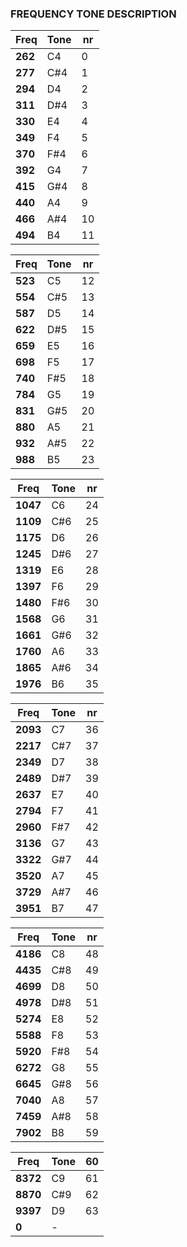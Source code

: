 ### FREQUENCY TONE DESCRIPTION

|**Freq**| Tone |  nr|
| ---    | ---  | ---|
|**262** | C4   |  0 |
|**277** | C#4  |  1 |
|**294** | D4   |  2 |
|**311** | D#4  |  3 |
|**330** | E4   |  4 |
|**349** | F4   |  5 |
|**370** | F#4  |  6 |
|**392** | G4   |  7 |
|**415** | G#4  |  8 |
|**440** | A4   |  9 |
|**466** | A#4  | 10 |
|**494** | B4   | 11 |

|**Freq**| Tone |  nr|
| ---    | ---  | ---|
|**523** | C5   | 12 |
|**554** | C#5  | 13 |
|**587** | D5   | 14 |
|**622** | D#5  | 15 |
|**659** | E5   | 16 |
|**698** | F5   | 17 |
|**740** | F#5  | 18 |
|**784** | G5   | 19 |
|**831** | G#5  | 20 |
|**880** | A5   | 21 |
|**932** | A#5  | 22 |
|**988** | B5   | 23 |

|**Freq**| Tone |  nr|
| ---    | ---  | ---|
|**1047**| C6   | 24 |
|**1109**| C#6  | 25 |
|**1175**| D6   | 26 |
|**1245**| D#6  | 27 |
|**1319**| E6   | 28 |
|**1397**| F6   | 29 |
|**1480**| F#6  | 30 |
|**1568**| G6   | 31 |
|**1661**| G#6  | 32 |
|**1760**| A6   | 33 |
|**1865**| A#6  | 34 |
|**1976**| B6   | 35 |

|**Freq**| Tone |  nr|
| ---    | ---  | ---|
|**2093**| C7   | 36 |
|**2217**| C#7  | 37 |
|**2349**| D7   | 38 |
|**2489**| D#7  | 39 |
|**2637**| E7   | 40 |
|**2794**| F7   | 41 |
|**2960**| F#7  | 42 |
|**3136**| G7   | 43 |
|**3322**| G#7  | 44 |
|**3520**| A7   | 45 |
|**3729**| A#7  | 46 |
|**3951**| B7   | 47 |

|**Freq**| Tone |  nr|
| ---    | ---  | ---|
|**4186**| C8   | 48 |
|**4435**| C#8  | 49 |
|**4699**| D8   | 50 |
|**4978**| D#8  | 51 |
|**5274**| E8   | 52 |
|**5588**| F8   | 53 |
|**5920**| F#8  | 54 |
|**6272**| G8   | 55 |
|**6645**| G#8  | 56 |
|**7040**| A8   | 57 |
|**7459**| A#8  | 58 |
|**7902**| B8   | 59 |

|**Freq**| Tone | 60 |
|  ---   | ---  | ---|
|**8372**| C9   | 61 |
|**8870**| C#9  | 62 |
|**9397**| D9   | 63 |
|**0**   | -    |    |